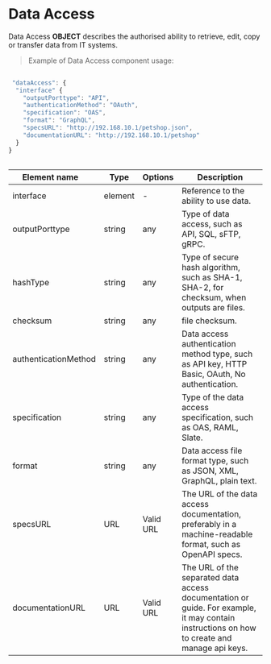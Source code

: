 # Data Access

Data Access **OBJECT** describes the authorised ability to retrieve, edit, copy or transfer data from IT systems.

> Example of Data Access component usage:

```javascript
 
 "dataAccess": {
  "interface" {
    "outputPorttype": "API",
    "authenticationMethod": "OAuth",
    "specification": "OAS",
    "format": "GraphQL",
    "specsURL": "http://192.168.10.1/petshop.json",
    "documentationURL": "http://192.168.10.1/petshop"
  }
}
  
```
| <div style="width:150px">Element name</div>   | Type  | Options  | Description  |
|---|---|---|---|
| interface | element | - | Reference to the ability to use data. |
| outputPorttype | string | any  | 	Type of data access, such as API, SQL, sFTP, gRPC. |
| hashType | string | any | Type of secure hash algorithm, such as SHA-1, SHA-2, for checksum, when outputs are files.  |
| checksum | string | any | file checksum. |
| authenticationMethod | string | any  | Data access authentication method type, such as API key, HTTP Basic, OAuth, No authentication. |
| specification | string | any  | Type of the data access specification, such as OAS, RAML, Slate. |
| format | string | any | 	Data access file format type, such as JSON, XML, GraphQL, plain text. |
| specsURL | URL | Valid URL | 	The URL of the data access documentation, preferably in a machine-readable format, such as OpenAPI specs. |
| documentationURL | URL | Valid URL  | The URL of the separated data access documentation or guide. For example, it may contain instructions on how to create and manage api keys.|
